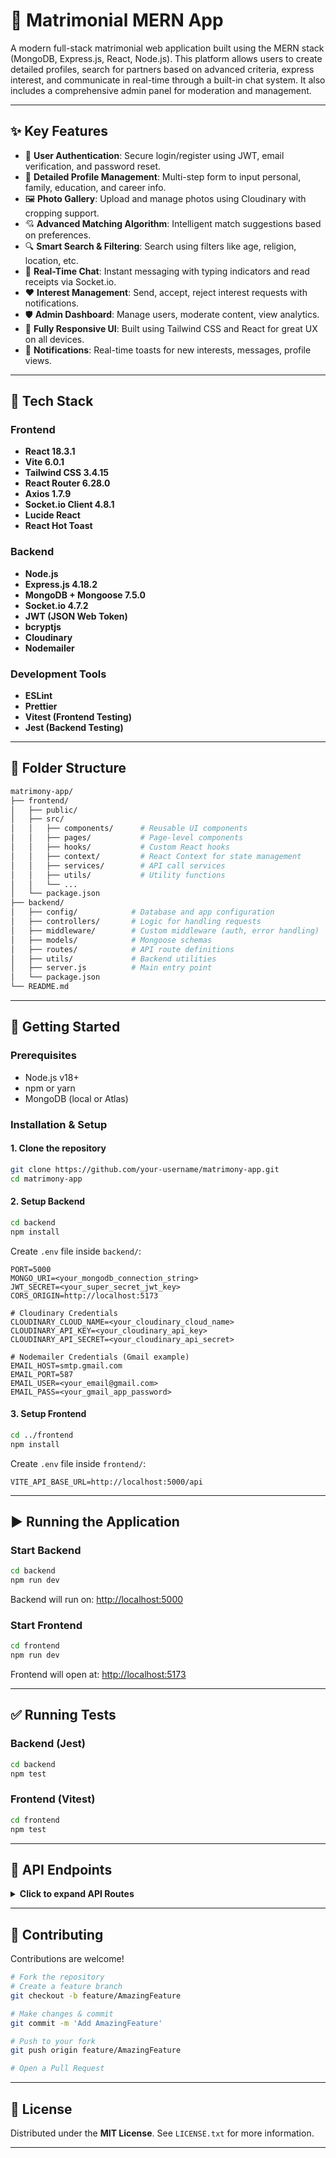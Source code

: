 
# 💍 Matrimonial MERN App



A modern full-stack matrimonial web application built using the MERN stack (MongoDB, Express.js, React, Node.js). This platform allows users to create detailed profiles, search for partners based on advanced criteria, express interest, and communicate in real-time through a built-in chat system. It also includes a comprehensive admin panel for moderation and management.

---

## ✨ Key Features

- 👤 **User Authentication**: Secure login/register using JWT, email verification, and password reset.
- 📝 **Detailed Profile Management**: Multi-step form to input personal, family, education, and career info.
- 🖼️ **Photo Gallery**: Upload and manage photos using Cloudinary with cropping support.
- 💘 **Advanced Matching Algorithm**: Intelligent match suggestions based on preferences.
- 🔍 **Smart Search & Filtering**: Search using filters like age, religion, location, etc.
- 💬 **Real-Time Chat**: Instant messaging with typing indicators and read receipts via Socket.io.
- ❤️ **Interest Management**: Send, accept, reject interest requests with notifications.
- 🛡️ **Admin Dashboard**: Manage users, moderate content, view analytics.
- 📱 **Fully Responsive UI**: Built using Tailwind CSS and React for great UX on all devices.
- 🔔 **Notifications**: Real-time toasts for new interests, messages, profile views.

---

## 🚀 Tech Stack

### Frontend
- **React 18.3.1**
- **Vite 6.0.1**
- **Tailwind CSS 3.4.15**
- **React Router 6.28.0**
- **Axios 1.7.9**
- **Socket.io Client 4.8.1**
- **Lucide React**
- **React Hot Toast**

### Backend
- **Node.js**
- **Express.js 4.18.2**
- **MongoDB + Mongoose 7.5.0**
- **Socket.io 4.7.2**
- **JWT (JSON Web Token)**
- **bcryptjs**
- **Cloudinary**
- **Nodemailer**

### Development Tools
- **ESLint**
- **Prettier**
- **Vitest (Frontend Testing)**
- **Jest (Backend Testing)**

---

## 📁 Folder Structure

```bash
matrimony-app/
├── frontend/
│   ├── public/
│   ├── src/
│   │   ├── components/      # Reusable UI components
│   │   ├── pages/           # Page-level components
│   │   ├── hooks/           # Custom React hooks
│   │   ├── context/         # React Context for state management
│   │   ├── services/        # API call services
│   │   ├── utils/           # Utility functions
│   │   └── ...
│   └── package.json
├── backend/
│   ├── config/            # Database and app configuration
│   ├── controllers/       # Logic for handling requests
│   ├── middleware/        # Custom middleware (auth, error handling)
│   ├── models/            # Mongoose schemas
│   ├── routes/            # API route definitions
│   ├── utils/             # Backend utilities
│   ├── server.js          # Main entry point
│   └── package.json
└── README.md
````

---

## 🔧 Getting Started

### Prerequisites

* Node.js v18+
* npm or yarn
* MongoDB (local or Atlas)

### Installation & Setup

#### 1. Clone the repository

```bash
git clone https://github.com/your-username/matrimony-app.git
cd matrimony-app
```

#### 2. Setup Backend

```bash
cd backend
npm install
```

Create `.env` file inside `backend/`:

```env
PORT=5000
MONGO_URI=<your_mongodb_connection_string>
JWT_SECRET=<your_super_secret_jwt_key>
CORS_ORIGIN=http://localhost:5173

# Cloudinary Credentials
CLOUDINARY_CLOUD_NAME=<your_cloudinary_cloud_name>
CLOUDINARY_API_KEY=<your_cloudinary_api_key>
CLOUDINARY_API_SECRET=<your_cloudinary_api_secret>

# Nodemailer Credentials (Gmail example)
EMAIL_HOST=smtp.gmail.com
EMAIL_PORT=587
EMAIL_USER=<your_email@gmail.com>
EMAIL_PASS=<your_gmail_app_password>
```

#### 3. Setup Frontend

```bash
cd ../frontend
npm install
```

Create `.env` file inside `frontend/`:

```env
VITE_API_BASE_URL=http://localhost:5000/api
```

---

## ▶️ Running the Application

### Start Backend

```bash
cd backend
npm run dev
```

Backend will run on: [http://localhost:5000](http://localhost:5000)

### Start Frontend

```bash
cd frontend
npm run dev
```

Frontend will open at: [http://localhost:5173](http://localhost:5173)

---

## ✅ Running Tests

### Backend (Jest)

```bash
cd backend
npm test
```

### Frontend (Vitest)

```bash
cd frontend
npm test
```

---

## 📄 API Endpoints

<details>
<summary><strong>Click to expand API Routes</strong></summary>

### 🔐 Authentication (`/api/auth`)

```http
POST /register      → Register a new user
POST /login         → Login and receive JWT
GET /me             → Get current user info
POST /logout        → Logout
```

### 👤 Profiles (`/api/profiles`)

```http
GET /me             → Get current profile
PUT /               → Update profile
GET /search         → Filtered profile search
GET /:id            → Get profile by ID
POST /photos        → Upload photos
```

### 💘 Matches & Interests (`/api/matches`)

```http
GET /find                   → Get suggested matches
POST /interest              → Send interest
PUT /interest/:id           → Accept/Decline interest
GET /interests              → View sent/received interests
```

### 💬 Messaging (`/api/messages`)

```http
POST /send                  → Send message
GET /conversations          → Get conversations
GET /:conversationId        → Get messages from a conversation
```

</details>

---

## 🤝 Contributing

Contributions are welcome!

```bash
# Fork the repository
# Create a feature branch
git checkout -b feature/AmazingFeature

# Make changes & commit
git commit -m 'Add AmazingFeature'

# Push to your fork
git push origin feature/AmazingFeature

# Open a Pull Request
```

---

## 📜 License

Distributed under the **MIT License**. See `LICENSE.txt` for more information.

---

